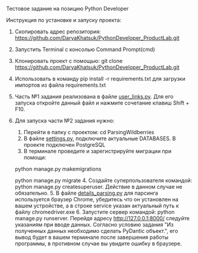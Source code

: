 Тестовое задание на позицию Python Developer

Инструкция по установке и запуску проекта:
1. Скопировать адрес репозитория: https://github.com/DaryaKhatsuk/PythonDeveloper_ProductLab.git
2. Запустить Terminal c консолью Command Prompt(cmd)
3. Клонировать проект с помощью: git clone https://github.com/DaryaKhatsuk/PythonDeveloper_ProductLab.git
4. Использовать в команду pip install -r requirements.txt для загрузки импортов из файла requirements.txt
5. Часть №1 задания реализована в файле 
[user_links.py](https://github.com/DaryaKhatsuk/PythonDeveloper_ProductLab/blob/master/user_links.py). 
Для его запуска откройте данный файл и нажмите сочетание клавиш Shift + F10.
6. Для запуска части №2 задания нужно:
   1. Перейти в папку с проектом: cd ParsingWildberries
   2. В файле 
   [settings.py](https://github.com/DaryaKhatsuk/PythonDeveloper_ProductLab/blob/master/ParsingWildberries/ParsingWildberries/settings.py), 
   подключите актуальные DATABASES. В проекте подключен PostgreSQL
   3. В терминале проведите и зарегистрируйте миграции при помощи: 
   
   python manage.py makemigrations 
   
   python manage.py migrate
   4. Создайте суперпользователя командой: python manage.py createsuperuser. Действие в данном случае не обязательно.
   5. В файле 
   [details_parsing.py](https://github.com/DaryaKhatsuk/PythonDeveloper_ProductLab/blob/master/ParsingWildberries/details_app/details_parsing.py)
   для парсинга используется браузер Chrome, убедитесь что он установлен на вашем устройстве, а в строке service указан 
   актуальный путь к файлу chromedriver.exe
   6. Запустите сервер командой: python manage.py runserver. Перейдя адресу http://127.0.0.1:8000/ следуйте указаниям 
   при вводе данных. Согласно условию задания "Из полученных данных необходимо сделать PyDantic объект.", его вывод 
   будет в вашем терминале после завершения работы программы, в противном случае вы увидите ошибку в браузере.
